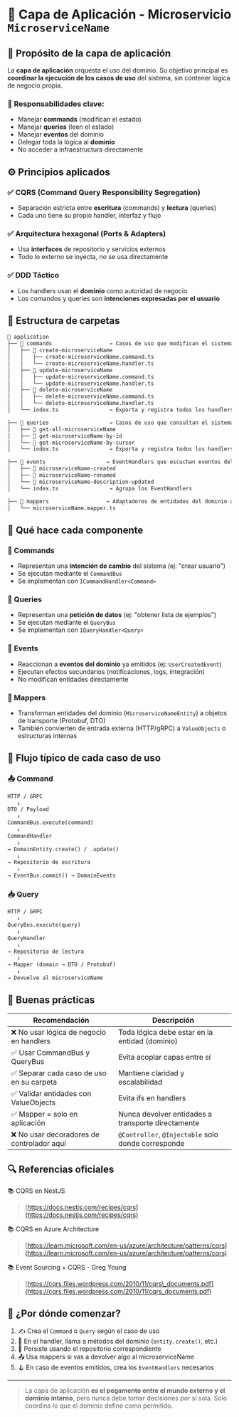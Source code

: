 # 🧠 Capa de Aplicación - Microservicio `MicroserviceName`

## 📌 Propósito de la capa de aplicación

La **capa de aplicación** orquesta el uso del dominio.
Su objetivo principal es **coordinar la ejecución de los casos de uso** del sistema, sin contener lógica de negocio propia.

### 🎯 Responsabilidades clave:

* Manejar **commands** (modifican el estado)
* Manejar **queries** (leen el estado)
* Manejar **eventos** del dominio
* Delegar toda la lógica al **dominio**
* No acceder a infraestructura directamente

## ⚙️ Principios aplicados

### ✅ CQRS (Command Query Responsibility Segregation)

* Separación estricta entre **escritura** (commands) y **lectura** (queries)
* Cada uno tiene su propio handler, interfaz y flujo

### ✅ Arquitectura hexagonal (Ports & Adapters)

* Usa **interfaces** de repositorio y servicios externos
* Todo lo externo se inyecta, no se usa directamente

### ✅ DDD Táctico

* Los handlers usan el **dominio** como autoridad de negocio
* Los comandos y queries son **intenciones expresadas por el usuario**

## 🧱 Estructura de carpetas

```txt
📁 application
├── 📁 commands                  → Casos de uso que modifican el sistema (write)
│   ├── 📁 create-microserviceName
│   │   ├── create-microserviceName.command.ts
│   │   └── create-microserviceName.handler.ts
│   ├── 📁 update-microserviceName
│   │   ├── update-microserviceName.command.ts
│   │   └── update-microserviceName.handler.ts
│   ├── 📁 delete-microserviceName
│   │   ├── delete-microserviceName.command.ts
│   │   └── delete-microserviceName.handler.ts
│   └── index.ts                → Exporta y registra todos los handlers

├── 📁 queries                   → Casos de uso que consultan el sistema (read)
│   ├── 📁 get-all-microserviceName
│   ├── 📁 get-microserviceName-by-id
│   └── 📁 get-microserviceName-by-cursor
│   └── index.ts                → Exporta y registra todos los handlers

├── 📁 events                   → EventHandlers que escuchan eventos del dominio
│   ├── 📁 microserviceName-created
│   ├── 📁 microserviceName-renamed
│   └── 📁 microserviceName-description-updated
│   └── index.ts                → Agrupa los EventHandlers

├── 📁 mappers                  → Adaptadores de entidades del dominio a DTOs (proto/HTTP/etc.)
│   └── microserviceName.mapper.ts
```

## 🧠 Qué hace cada componente

### 🔹 Commands

* Representan una **intención de cambio** del sistema (ej: "crear usuario")
* Se ejecutan mediante el `CommandBus`
* Se implementan con `ICommandHandler<Command>`

### 🔹 Queries

* Representan una **petición de datos** (ej: "obtener lista de ejemplos")
* Se ejecutan mediante el `QueryBus`
* Se implementan con `IQueryHandler<Query>`

### 🔹 Events

* Reaccionan a **eventos del dominio** ya emitidos (ej: `UserCreatedEvent`)
* Ejecutan efectos secundarios (notificaciones, logs, integración)
* No modifican entidades directamente

### 🔹 Mappers

* Transforman entidades del dominio (`MicroserviceNameEntity`) a objetos de transporte (Protobuf, DTO)
* También convierten de entrada externa (HTTP/gRPC) a `ValueObjects` o estructuras internas

## 🔄 Flujo típico de cada caso de uso

### 📤 Command

```txt
HTTP / GRPC
   ↓
DTO / Payload
   ↓
CommandBus.execute(command)
   ↓
CommandHandler
   ↓
→ DomainEntity.create() / .update()
   ↓
→ Repositorio de escritura
   ↓
→ EventBus.commit() → DomainEvents
```

### 📥 Query

```txt
HTTP / GRPC
   ↓
QueryBus.execute(query)
   ↓
QueryHandler
   ↓
→ Repositorio de lectura
   ↓
→ Mapper (domain → DTO / Protobuf)
   ↓
→ Devuelve al microserviceName
```

## 🧼 Buenas prácticas

| Recomendación                             | Descripción                                         |
| ----------------------------------------- | --------------------------------------------------- |
| ❌ No usar lógica de negocio en handlers   | Toda lógica debe estar en la entidad (dominio)      |
| ✅ Usar CommandBus y QueryBus              | Evita acoplar capas entre sí                        |
| ✅ Separar cada caso de uso en su carpeta  | Mantiene claridad y escalabilidad                   |
| ✅ Validar entidades con ValueObjects      | Evita ifs en handlers                               |
| ✅ Mapper = solo en aplicación             | Nunca devolver entidades a transporte directamente  |
| ❌ No usar decoradores de controlador aquí | `@Controller`, `@Injectable` solo donde corresponde |

## 🔍 Referencias oficiales

📚 CQRS en NestJS

> [https://docs.nestjs.com/recipes/cqrs](https://docs.nestjs.com/recipes/cqrs)

📚 CQRS en Azure Architecture

> [https://learn.microsoft.com/en-us/azure/architecture/patterns/cqrs](https://learn.microsoft.com/en-us/azure/architecture/patterns/cqrs)

📚 Event Sourcing + CQRS - Greg Young

> [https://cqrs.files.wordpress.com/2010/11/cqrs\_documents.pdf](https://cqrs.files.wordpress.com/2010/11/cqrs_documents.pdf)

## 🚀 ¿Por dónde comenzar?

1. ✍️ Crea el `Command` o `Query` según el caso de uso
2. 🧠 En el handler, llama a métodos del dominio (`entity.create()`, etc.)
3. 💾 Persiste usando el repositorio correspondiente
4. 📤 Usa mappers si vas a devolver algo al microserviceName
5. 🪝 En caso de eventos emitidos, crea los `EventHandlers` necesarios

---

> La capa de aplicación **es el pegamento entre el mundo externo y el dominio interno**, pero nunca debe tomar decisiones por sí sola.
> Solo coordina lo que el dominio define como permitido.
